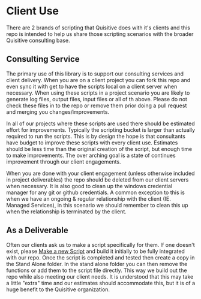 # Client Use

There are 2 brands of scripting that Quisitive does with it's clients and this repo is intended to help us share those scripting scenarios with the broader Quisitive consulting base.

## Consulting Service

The primary use of this library is to support our consulting services and client delivery. When you are on a client project you can fork this repo and even sync it with get to have the scripts local on a client server when necessary.  When using these scripts in a project scenario you are likely to generate log files, output files, input files or all of th above.  Please do not check these files in to the repo or remove them prior doing a pull request and merging you changes/improvements.

In all of our projects where these scripts are used there should be estimated effort for improvements.  Typically the scripting bucket is larger than actually required to run the scripts.  This is by design the hope is that consultants have budget to improve these scripts with every client use.  Estimates should be less time than the original creation of the script, but enough time to make improvements.  The over arching goal is a state of continues improvement through our client engagements.

When you are done with your client engagement (unless otherwise included in project deliverables) the repo should be deleted from our client servers when necessary.  It is also good to clean up the windows credential manager for any git or github credentials. A common exception to this is when we have an ongoing & regular relationship with the client (IE. Managed Services), in this scenario we should remember to clean this up when the relationship is terminated by the client.

## As a Deliverable

Often our clients ask us to make a script specifically for them.  If one doesn't exist, please [Make a new Script](NewScripts.md) and build it initially to be fully integrated with our repo.  Once the script is completed and tested then create a copy in the Stand Alone folder.  In the stand alone folder you can then remove the functions or add them to the script file directly. This way we build out the repo while also meeting our client needs. It is understood that this may take a little "extra" time and our estimates should accommodate this, but it is of a huge benefit to the Quisitive organization.
